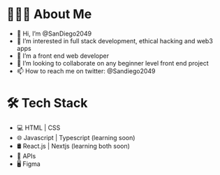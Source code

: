 # 👨🏻‍💻 About Me
- 👋 Hi, I’m @SanDiego2049
- 👀 I’m interested in full stack development, ethical hacking and web3 apps
- 🌱 I’m a front end web developer
- 💞️ I’m looking to collaborate on any beginner level front end project
- 📫 How to reach me on twitter: @Sandiego2049

# 🛠 Tech Stack
- 💻 HTML | CSS
- 🌐 Javascript | Typescript (learning soon)
- 🛢 React.js | Nextjs (learning both soon)
- 🔧 APIs 
- 🖥 Figma


<!---
SanDiego2049/SanDiego2049 is a ✨ special ✨ repository because its `README.md` (this file) appears on your GitHub profile.
You can click the Preview link to take a look at your changes.
--->
